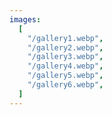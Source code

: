 ```yaml
---
images:
  [
    "/gallery1.webp",
    "/gallery2.webp",
    "/gallery3.webp",
    "/gallery4.webp",
    "/gallery5.webp",
    "/gallery6.webp",
  ]
---
```

